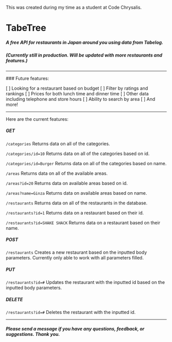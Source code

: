 This was created during my time as a student at Code Chrysalis.

# TabeTree 
##### A free API for restaurants in Japan around you using data from Tabelog.
##### (Currently still in production. Will be updated with more restaurants and features.)
<hr>
### Future features:

[ ] Looking for a restaurant based on budget
[ ] Filter by ratings and rankings
[ ] Prices for both lunch time and dinner time
[ ] Other data including telephone and store hours
[ ] Ability to search by area
[ ] And more!
<hr>
Here are the current features:

##### GET
```/categories```
Returns data on all of the categories.

```/categories/id=10```
Returns data on all of the categories based on id.

```/categories/id=Burger```
Returns data on all of the categories based on name.

```/areas```
Returns data on all of the available areas.

```/areas?id=20```
Returns data on available areas based on id.

```/areas?name=Ginza```
Returns data on available areas based on name.

```/restaurants```
Returns data on all of the restaurants in the database.

```/restaurants?id=1```
Returns data on a restaurant based on their id.

```/restaurants?id=SHAKE SHACK```
Returns data on a restaurant based on their name.

##### POST 
```/restaurants```
Creates a new restaurant based on the inputted body parameters.
Currently only able to work with all parameters filled.

##### PUT
```/restaurants?id=#```
Updates the restaurant with the inputted id based on the inputted body parameters.

##### DELETE
```/restaurants?id=#```
Deletes the restaurant with the inputted id.

<hr>

##### Please send a message if you have any questions, feedback, or suggestions. Thank you.
